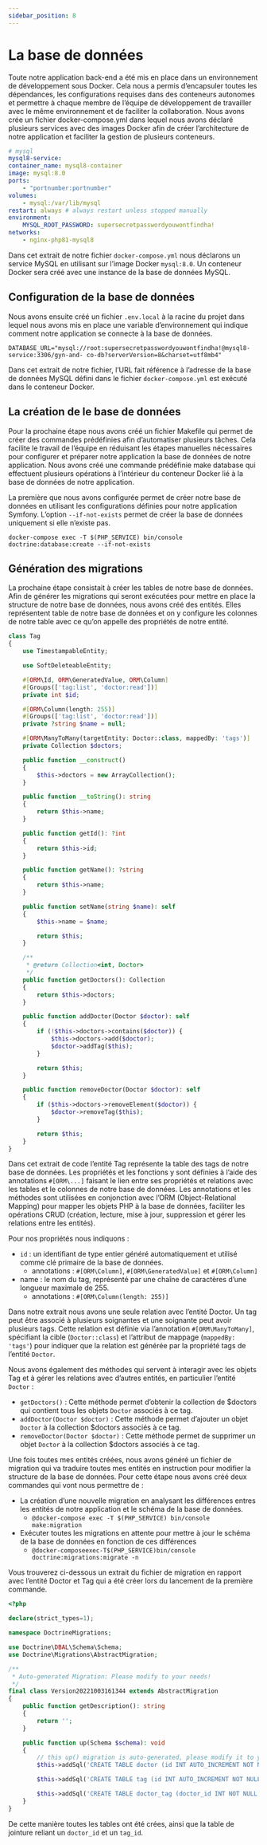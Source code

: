 ```yaml
---
sidebar_position: 8
---
```


# La base de données 
Toute notre application back-end a été mis en place dans un environnement de développement sous Docker. Cela nous a permis d’encapsuler toutes les dépendances, les configurations requises dans des conteneurs autonomes et permettre à chaque membre de l’équipe de développement de travailler avec le même environnement et de faciliter la collaboration.
Nous avons crée un fichier docker-compose.yml dans lequel nous avons déclaré plusieurs services avec des images Docker afin de créer l’architecture de notre application et faciliter la gestion de plusieurs conteneurs.

```yaml
# mysql
mysql8-service:
container_name: mysql8-container
image: mysql:8.0
ports:
    - "portnumber:portnumber"
volumes:
    - mysql:/var/lib/mysql
restart: always # always restart unless stopped manually
environment:
    MYSQL_ROOT_PASSWORD: supersecretpasswordyouwontfindha!
networks:
    - nginx-php81-mysql8
```

Dans cet extrait de notre fichier `docker-compose.yml` nous déclarons un service MySQL en utilisant sur l’image Docker `mysql:8.0`. Un conteneur Docker sera créé avec une instance de la base de données MySQL.

## Configuration de la base de données 
Nous avons ensuite créé un fichier `.env.local` à la racine du projet dans lequel nous avons mis en place une variable d’environnement qui indique comment notre application se connecte à la base de données.

`DATABASE_URL="mysql://root:supersecretpasswordyouwontfindha!@mysql8-service:3306/gyn-and-
co-db?serverVersion=8&charset=utf8mb4"`

Dans cet extrait de notre fichier, l’URL fait référence à l’adresse de la base de données MySQL défini dans le fichier `docker-compose.yml` est exécuté dans le conteneur Docker.

## La création de le base de données
Pour la prochaine étape nous avons créé un fichier Makefile qui permet de créer des commandes prédéfinies afin d’automatiser plusieurs tâches. Cela facilite le travail de l’équipe en réduisant les étapes manuelles nécessaires pour configurer et préparer notre application la base de données de notre application.
Nous avons créé une commande prédéfinie make database qui effectuent plusieurs opérations à l’intérieur du conteneur Docker lié à la base de données de notre application.

La première que nous avons configurée permet de créer notre base de données en utilisant les configurations définies pour notre application Symfony. L’option `--if-not-exists` permet de créer la base de données uniquement si elle n’existe pas.

`docker-compose exec -T $(PHP_SERVICE) bin/console doctrine:database:create --if-not-exists`

## Génération des migrations
La prochaine étape consistait à créer les tables de notre base de données. Afin de générer les migrations qui seront exécutées pour mettre en place la structure de notre base de données, nous avons créé des entités. Elles représentent table de notre base de données et on y configure les colonnes de notre table avec ce qu’on appelle des propriétés de notre entité.

```php
class Tag
{
    use TimestampableEntity;

    use SoftDeleteableEntity;

    #[ORM\Id, ORM\GeneratedValue, ORM\Column]
    #[Groups(['tag:list', 'doctor:read'])]
    private int $id;

    #[ORM\Column(length: 255)]
    #[Groups(['tag:list', 'doctor:read'])]
    private ?string $name = null;

    #[ORM\ManyToMany(targetEntity: Doctor::class, mappedBy: 'tags')]
    private Collection $doctors;

    public function __construct()
    {
        $this->doctors = new ArrayCollection();
    }

    public function __toString(): string
    {
        return $this->name;
    }

    public function getId(): ?int
    {
        return $this->id;
    }

    public function getName(): ?string
    {
        return $this->name;
    }

    public function setName(string $name): self
    {
        $this->name = $name;

        return $this;
    }

    /**
     * @return Collection<int, Doctor>
     */
    public function getDoctors(): Collection
    {
        return $this->doctors;
    }

    public function addDoctor(Doctor $doctor): self
    {
        if (!$this->doctors->contains($doctor)) {
            $this->doctors->add($doctor);
            $doctor->addTag($this);
        }

        return $this;
    }

    public function removeDoctor(Doctor $doctor): self
    {
        if ($this->doctors->removeElement($doctor)) {
            $doctor->removeTag($this);
        }

        return $this;
    }
}
```

Dans cet extrait de code l’entité Tag représente la table des tags de notre base de données. Les propriétés et les fonctions y sont définies à l’aide des annotations `#[ORM\...]` faisant le lien entre ses propriétés et relations avec les tables et le colonnes de notre base de données. Les annotations et les méthodes sont utilisées en conjonction avec l’ORM (Object-Relational Mapping) pour mapper les objets PHP à la base de données, faciliter les opérations CRUD (création, lecture, mise à jour, suppression et gérer les relations entre les entités).

Pour nos propriétés nous indiquons :
- `id` : un identifiant de type entier généré automatiquement et utilisé comme clé primaire de la base de données. 
    - annotations : `#[ORM\Column]`, `#[ORM\GeneratedValue]` et `#[ORM\Column]`
- name : le nom du tag, représenté par une chaîne de caractères d’une longueur maximale de 255.
    - annotations : `#[ORM\Column(length: 255)]`

Dans notre extrait nous avons une seule relation avec l’entité Doctor. Un tag peut être associé à plusieurs soignantes et une soignante peut avoir plusieurs tags. Cette relation est définie via l’annotation `#[ORM\ManyToMany]`, spécifiant la cible (`Doctor::class`) et l’attribut de mappage (`mappedBy: 'tags'`) pour indiquer que la relation est générée par la propriété tags de l’entité `Doctor`.

Nous avons également des méthodes qui servent à interagir avec les objets Tag et à gérer les relations avec d’autres entités, en particulier l’entité `Doctor` :
- `getDoctors()` : Cette méthode permet d’obtenir la collection de $doctors qui contient tous les objets `Doctor` associés à ce tag.
- `addDoctor(Doctor $doctor)` : Cette méthode permet d’ajouter un objet `Doctor` à la collection $doctors associés à ce tag.
- `removeDoctor(Doctor $doctor)` : Cette méthode permet de supprimer un objet `Doctor` à la collection $doctors associés à ce tag.

Une fois toutes mes entités créées, nous avons généré un fichier de migration qui va traduire toutes mes entités en instruction pour modifier la structure de la base de données.
Pour cette étape nous avons créé deux commandes qui vont nous permettre de :
- La création d’une nouvelle migration en analysant les différences entres les entités de notre application et le schéma de la base de données.
    - `@docker-compose exec -T $(PHP_SERVICE) bin/console make:migration`
- Exécuter toutes les migrations en attente pour mettre à jour le schéma de la base de données en fonction de ces différences
    - `@docker-composeexec-T$(PHP_SERVICE)bin/console doctrine:migrations:migrate -n`

Vous trouverez ci-dessous un extrait du fichier de migration en rapport avec l’entité Doctor et Tag qui a été créer lors du lancement de la première commande.

```php
<?php

declare(strict_types=1);

namespace DoctrineMigrations;

use Doctrine\DBAL\Schema\Schema;
use Doctrine\Migrations\AbstractMigration;

/**
 * Auto-generated Migration: Please modify to your needs!
 */
final class Version20221003161344 extends AbstractMigration
{
    public function getDescription(): string
    {
        return '';
    }

    public function up(Schema $schema): void
    {
        // this up() migration is auto-generated, please modify it to your needs
        $this->addSql('CREATE TABLE doctor (id INT AUTO_INCREMENT NOT NULL, fee_id INT NOT NULL, created_by_id INT NOT NULL, updated_by_id INT DEFAULT NULL, lastname VARCHAR(255) NOT NULL, firstname VARCHAR(255) NOT NULL, gender VARCHAR(255) DEFAULT \'undefined\' NOT NULL, status VARCHAR(255) DEFAULT \'pending\' NOT NULL, has_online_appointment TINYINT(1) DEFAULT 0 NOT NULL, private_reason LONGTEXT DEFAULT NULL, created_at DATETIME NOT NULL, updated_at DATETIME NOT NULL, deleted_at DATETIME DEFAULT NULL, INDEX IDX_1FC0F36AAB45AECA (fee_id), INDEX IDX_1FC0F36AB03A8386 (created_by_id), INDEX IDX_1FC0F36A896DBBDE (updated_by_id), PRIMARY KEY(id)) DEFAULT CHARACTER SET utf8mb4 COLLATE `utf8mb4_unicode_ci` ENGINE = InnoDB');

        $this->addSql('CREATE TABLE tag (id INT AUTO_INCREMENT NOT NULL, name VARCHAR(255) NOT NULL, created_at DATETIME NOT NULL, updated_at DATETIME NOT NULL, deleted_at DATETIME DEFAULT NULL, PRIMARY KEY(id)) DEFAULT CHARACTER SET utf8mb4 COLLATE `utf8mb4_unicode_ci` ENGINE = InnoDB');

        $this->addSql('CREATE TABLE doctor_tag (doctor_id INT NOT NULL, tag_id INT NOT NULL, INDEX IDX_EB09AE2C87F4FB17 (doctor_id), INDEX IDX_EB09AE2CBAD26311 (tag_id), PRIMARY KEY(doctor_id, tag_id)) DEFAULT CHARACTER SET utf8mb4 COLLATE `utf8mb4_unicode_ci` ENGINE = InnoDB');
    }
}
```

De cette manière toutes les tables ont été crées, ainsi que la table de jointure reliant un `doctor_id` et un `tag_id`.